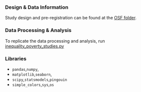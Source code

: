 ### Design & Data Information
Study design and pre-registration can be found at the [OSF folder](https://osf.io/pyuek/?view_only=1ffd9c21463d403dbef6fa9fbb74a2c8).

### Data Processing & Analysis
To replicate the data processing and analysis, run [inequality_poverty_studies.py](https://github.com/jinyan0425/inequality_related_projects/tree/inequality_poverty/inequality_poverty_studies)

### Libraries
* ```pandas```,```numpy```,
* ```matplotlib```,```seaborn```,
* ```scipy```,```statsmodels```,```pingouin```
* ```simple_colors```,```sys```,```os```
